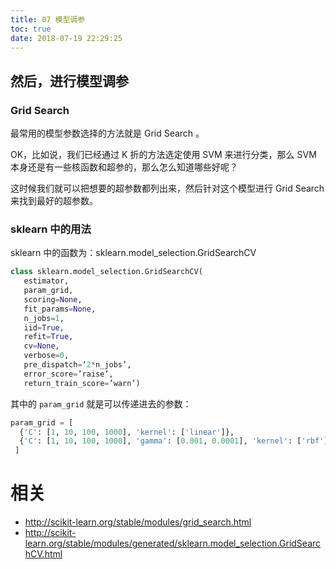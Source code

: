 ```yaml
---
title: 07 模型调参
toc: true
date: 2018-07-19 22:29:25
---
```

## 然后，进行模型调参


### Grid Search

最常用的模型参数选择的方法就是 Grid Search 。


OK，比如说，我们已经通过 K 折的方法选定使用 SVM 来进行分类，那么 SVM 本身还是有一些核函数和超参的，那么怎么知道哪些好呢？

这时候我们就可以把想要的超参数都列出来，然后针对这个模型进行 Grid Search 来找到最好的超参数。



### sklearn 中的用法

sklearn 中的函数为：sklearn.model_selection.GridSearchCV


```python
class sklearn.model_selection.GridSearchCV(
   estimator,
   param_grid,
   scoring=None,
   fit_params=None,
   n_jobs=1,
   iid=True,
   refit=True,
   cv=None,
   verbose=0,
   pre_dispatch=‘2*n_jobs’,
   error_score=’raise’,
   return_train_score=’warn’)
```

其中的 `param_grid` 就是可以传递进去的参数：

```python
param_grid = [
  {'C': [1, 10, 100, 1000], 'kernel': ['linear']},
  {'C': [1, 10, 100, 1000], 'gamma': [0.001, 0.0001], 'kernel': ['rbf']},
 ]
```








# 相关
- http://scikit-learn.org/stable/modules/grid_search.html
- http://scikit-learn.org/stable/modules/generated/sklearn.model_selection.GridSearchCV.html
